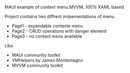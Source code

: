 MAUI example of context menu.MVVM, 100% XAML based. 

Project contains two diffrent imlpementations of menu. 

- Page1 - expandable contexte menu
- Page2 - CRUD operations with danger element
- Page3 - no context menu available


Libs
- MAUI community toolkit
- VMHelpers by James Montemagno
- MVVM community toolkit

